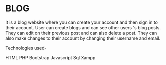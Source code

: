 # BLOG

 It is a blog website where you can create your account and then sign in to their account. User can create blogs and can see other users 's blog posts. They can edit on their previous post and can also delete a post. They can also make changes to their account by changing their username and email.
 
 



Technologies used-

HTML
PHP
Bootstrap
Javascript
Sql
Xampp

